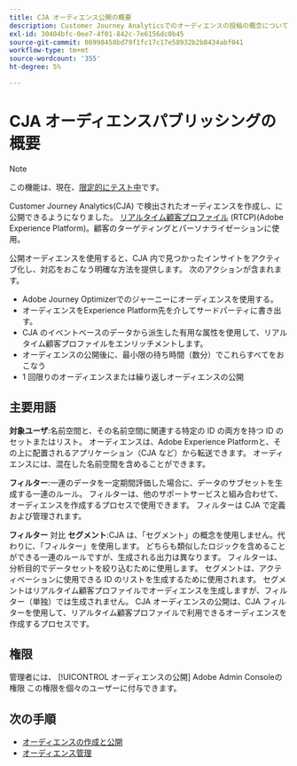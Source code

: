 ```yaml
---
title: CJA オーディエンス公開の概要
description: Customer Journey Analyticsでのオーディエンスの投稿の概念について説明します
exl-id: 30404bfc-0ee7-4f01-842c-7e6156dc0b45
source-git-commit: 86998458bd79f1fc17c17e58932b2b8434abf041
workflow-type: tm+mt
source-wordcount: '355'
ht-degree: 5%

---
```


# CJA オーディエンスパブリッシングの概要

>[!NOTE]
>
>この機能は、現在、[限定的にテスト中](/help/release-notes/releases.md)です。

Customer Journey Analytics(CJA) で検出されたオーディエンスを作成し、に公開できるようになりました。 [リアルタイム顧客プロファイル](https://experienceleague.adobe.com/docs/experience-platform/profile/home.html?lang=ja) (RTCP)(Adobe Experience Platform)。顧客のターゲティングとパーソナライゼーションに使用。

公開オーディエンスを使用すると、CJA 内で見つかったインサイトをアクティブ化し、対応をおこなう明確な方法を提供します。 次のアクションが含まれます。

* Adobe Journey Optimizerでのジャーニーにオーディエンスを使用する。
* オーディエンスをExperience Platform先を介してサードパーティに書き出す。
* CJA のイベントベースのデータから派生した有用な属性を使用して、リアルタイム顧客プロファイルをエンリッチメントします。
* オーディエンスの公開後に、最小限の待ち時間（数分）でこれらすべてをおこなう
* 1 回限りのオーディエンスまたは繰り返しオーディエンスの公開

## 主要用語

**対象ユーザ**:名前空間と、その名前空間に関連する特定の ID の両方を持つ ID のセットまたはリスト。 オーディエンスは、Adobe Experience Platformと、その上に配置されるアプリケーション（CJA など）から転送できます。 オーディエンスには、混在した名前空間を含めることができます。

**フィルター**:一連のデータを一定期間評価した場合に、データのサブセットを生成する一連のルール。 フィルターは、他のサポートサービスと組み合わせて、オーディエンスを作成するプロセスで使用できます。 フィルターは CJA で定義および管理されます。

**フィルター** 対比 **セグメント**:CJA は、「セグメント」の概念を使用しません。代わりに、「フィルター」を使用します。 どちらも類似したロジックを含めることができる一連のルールですが、生成される出力は異なります。 フィルターは、分析目的でデータセットを絞り込むために使用します。 セグメントは、アクティベーションに使用できる ID のリストを生成するために使用されます。 セグメントはリアルタイム顧客プロファイルでオーディエンスを生成しますが、フィルター（単独）では生成されません。 CJA オーディエンスの公開は、CJA フィルターを使用して、リアルタイム顧客プロファイルで利用できるオーディエンスを作成するプロセスです。

## 権限

管理者には、 [!UICONTROL オーディエンスの公開] Adobe Admin Consoleの権限 この権限を個々のユーザーに付与できます。

## 次の手順

* [オーディエンスの作成と公開](/help/components/audiences/publish.md)
* [オーディエンス管理](/help/components/audiences/manage.md)
